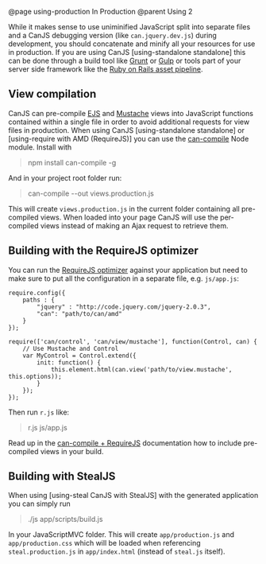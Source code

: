 @page using-production In Production
@parent Using 2

While it makes sense to use uniminified JavaScript split into separate files and a CanJS debugging version (like `can.jquery.dev.js`) during development, you should concatenate and minify all your resources for use in production. If you are using CanJS [using-standalone standalone] this can be done through a build tool like [Grunt](http://gruntjs.com/) or [Gulp](http://gulpjs.com/) or tools part of your server side framework like the [Ruby on Rails asset pipeline](http://guides.rubyonrails.org/asset_pipeline.html).

## View compilation

CanJS can pre-compile [EJS](/docs/can.ejs.html) and [Mustache](/docs/can.mustache.html) views into JavaScript functions contained within a single file in order to avoid additional requests for view files in production. When using CanJS [using-standalone standalone] or [using-require with AMD (RequireJS)] you can use the [can-compile](https://github.com/daffl/can-compile) Node module. Install with

> npm install can-compile -g

And in your project root folder run:

> can-compile --out views.production.js

This will create `views.production.js` in the current folder containing all pre-compiled views. When loaded into your page CanJS will use the per-compiled views instead of making an Ajax request to retrieve them.

## Building with the RequireJS optimizer

You can run the [RequireJS optimizer](http://requirejs.org/docs/optimization.html) against your application but need to make sure to put
all the configuration in a separate file, e.g. `js/app.js`:

```
require.config({
	paths : {
		"jquery" : "http://code.jquery.com/jquery-2.0.3",
		"can": "path/to/can/amd"
	}
});

require(['can/control', 'can/view/mustache'], function(Control, can) {
	// Use Mustache and Control
	var MyControl = Control.extend({
		init: function() {
			this.element.html(can.view('path/to/view.mustache', this.options));
		}
	});
});
```

Then run `r.js` like:

> r.js js/app.js

Read up in the [can-compile + RequireJS](https://github.com/daffl/can-compile#loading-with-requirejs) documentation how to include pre-compiled views in your build.

## Building with StealJS

When using [using-steal CanJS with StealJS] with the generated application you can simply run

> ./js app/scripts/build.js

In your JavaScriptMVC folder. This will create `app/production.js` and `app/production.css` which will be loaded when
referencing `steal.production.js` in `app/index.html` (instead of `steal.js` itself).
